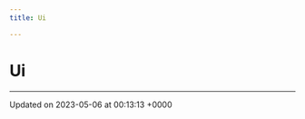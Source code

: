 ```yaml
---
title: Ui

---
```


# Ui








-------------------------------

Updated on 2023-05-06 at 00:13:13 +0000